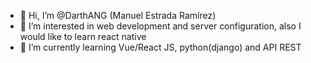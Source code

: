 - 👋 Hi, I’m @DarthANG (Manuel Estrada Ramírez)
- 👀 I’m interested in web development and server configuration, also I would like to learn react native
- 🌱 I’m currently learning Vue/React JS, python(django) and API REST

<!---
DarthANG/DarthANG is a ✨ special ✨ repository because its `README.md` (this file) appears on your GitHub profile.
You can click the Preview link to take a look at your changes.
--->
